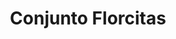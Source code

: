 ---
title: Conjunto Florcitas
date: 
draft: false

# descripcion
description : Conjunto de plata 925 y microcubics súper delicados. Incluye cadena, dije y aros. Largo de la cadena a elección en 40, 45 o 50cm

materials: Plata 1064

color: 

dimensions: 17mm diámetro

code: 06-27-1738

type: "Conjuntos"

categories: []

price: $9.070,00

price_eftvo: $7.710,00

# Images
# first image will be shown in the product page
images:
  # - image: "images/path_to_image"
  # La ubicacion de las imagenes es imagenes/Conjuntos/Conjuntos.Cadena, aros y dije/06-27-1738-conjunto-florcitas
  - image: "./images/conjuntos/cadena,_aros_y_dije/06-27-1738-conjunto-florcitas.jpg"
---
